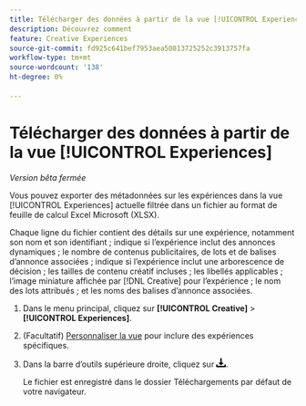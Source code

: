 ```yaml
---
title: Télécharger des données à partir de la vue [!UICONTROL Experiences]
description: Découvrez comment
feature: Creative Experiences
source-git-commit: fd925c641bef7953aea50813725252c3913757fa
workflow-type: tm+mt
source-wordcount: '138'
ht-degree: 0%

---
```


# Télécharger des données à partir de la vue [!UICONTROL Experiences]

*Version bêta fermée*

Vous pouvez exporter des métadonnées sur les expériences dans la vue [!UICONTROL Experiences] actuelle filtrée dans un fichier au format de feuille de calcul Excel Microsoft (XLSX).

Chaque ligne du fichier contient des détails sur une expérience, notamment son nom et son identifiant ; indique si l’expérience inclut des annonces dynamiques ; le nombre de contenus publicitaires, de lots et de balises d’annonce associées ; indique si l’expérience inclut une arborescence de décision ; les tailles de contenu créatif incluses ; les libellés applicables ; l’image miniature affichée par [!DNL Creative] pour l’expérience ; le nom des lots attribués ; et les noms des balises d’annonce associées.

1. Dans le menu principal, cliquez sur **[!UICONTROL Creative]** > **[!UICONTROL Experiences]**.

1. (Facultatif) [Personnaliser la vue](/help/creative/introduction/customize-data-views.md) pour inclure des expériences spécifiques.

1. Dans la barre d’outils supérieure droite, cliquez sur ![Télécharger](/help/creative/assets/download.png "Télécharger").

   Le fichier est enregistré dans le dossier Téléchargements par défaut de votre navigateur.
